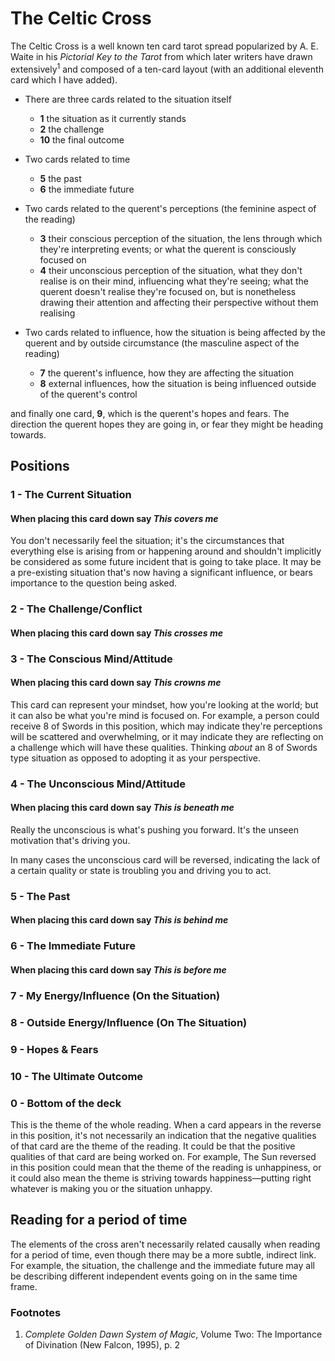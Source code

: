 # The Celtic Cross

The Celtic Cross is a well known ten card tarot spread popularized by A. E. Waite in his *Pictorial Key to the Tarot* from which later writers have drawn extensively<sup>1</sup> and composed of a ten-card layout (with an additional eleventh card which I have added).

- There are three cards related to the situation itself

	- **1** the situation as it currently stands
	- **2** the challenge
	- **10** the final outcome

- Two cards related to time

	- **5** the past
	- **6** the immediate future
	
- Two cards related to the querent's perceptions (the feminine aspect of the reading)

	- **3** their conscious perception of the situation, the lens through which they're interpreting events; or what the querent is consciously focused on
	- **4** their unconscious perception of the situation, what they don't realise is on their mind, influencing what they're seeing; what the querent doesn't realise they're focused on, but is nonetheless drawing their attention and affecting their perspective without them realising

- Two cards related to influence, how the situation is being affected by the querent and by outside circumstance (the masculine aspect of the reading)

	- **7** the querent's influence, how they are affecting the situation
	- **8** external influences, how the situation is being influenced outside of the querent's control

and finally one card, **9**, which is the querent's hopes and fears. The direction the querent hopes they are going in, or fear they might be heading towards.



## Positions

### 1 - The Current Situation

#### When placing this card down say *This covers me*

You don't necessarily feel the situation; it's the circumstances that everything else is arising from or happening around and shouldn't implicitly be considered as some future incident that is going to take place. It may be a pre-existing situation that's now having a significant influence, or bears importance to the question being asked.



### 2 - The Challenge/Conflict

#### When placing this card down say *This crosses me*



### 3 - The Conscious Mind/Attitude

#### When placing this card down say *This crowns me*

This card can represent your mindset, how you're looking at the world; but it can also be what you're mind is focused on. For example, a person could receive 8 of Swords in this position, which may indicate they're perceptions will be scattered and overwhelming, or it may indicate they are reflecting on a challenge which will have these qualities. Thinking *about* an 8 of Swords type situation as opposed to adopting it as your perspective. 



### 4 - The Unconscious Mind/Attitude

#### When placing this card down say *This is beneath me*

Really the unconscious is what's pushing you forward. It's the unseen motivation that's driving you.

In many cases the unconscious card will be reversed, indicating the lack of a certain quality or state is troubling you and driving you to act.



### 5 - The Past

#### When placing this card down say *This is behind me*



### 6 - The Immediate Future

#### When placing this card down say *This is before me*



### 7 - My Energy/Influence (On the Situation)



### 8 - Outside Energy/Influence (On The Situation)



### 9 - Hopes & Fears



### 10 - The Ultimate Outcome



### 0 - Bottom of the deck

This is the theme of the whole reading. When a card appears in the reverse in this position, it's not necessarily an indication that the negative qualities of that card are the theme of the reading. It could be that the positive qualities of that card are being worked on. For example, The Sun reversed in this position could mean that the theme of the reading is unhappiness, or it could also mean the theme is striving towards happiness—putting right whatever is making you or the situation unhappy.



## Reading for a period of time

The elements of the cross aren't necessarily related causally when reading for a period of time, even though there may be a more subtle, indirect link. For example, the situation, the challenge and the immediate future may all be describing different independent events going on in the same time frame.



### Footnotes

1. *Complete Golden Dawn System of Magic*, Volume Two: The Importance of Divination (New Falcon, 1995), p. 2


